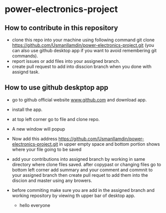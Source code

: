 # power-electronics-project
 ## How  to contribute in this repository
 - clone this repo into your machine using following command
git clone https://github.com/UsmanIlamdin/power-electronics-project.git
(you can also use github desktop app if you want to avoid remembering
    git commands).
- report issues or add files into your assigned branch.
- create pull request to add into disscion branch when you done
   with assignd task.
## How to use github deskptop app
- go to github official website www.github.com and download app.
- install the app.
- at top left corner go to file and clone repo.
- A new window will popup
- Now add this address https://github.com/UsmanIlamdin/power-electronics-project.git
 in upper empty space and bottom portion shows where your file going to be saved
- add your contributions into assigned branch by working in same directory where clone files saved. after copypast or changing files go to bottom left corner add summary and your comment and commnit to your assigned branch then create pull requet to add them into the discion and master using any browers.
- before commiting make sure you are add in the assigned branch and working 
  repository by viewing th upper bar of desktop app.
  
  - hello everyone
